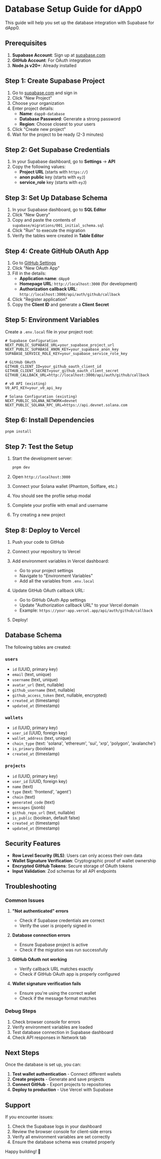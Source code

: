 # Database Setup Guide for dApp0

This guide will help you set up the database integration with Supabase for dApp0.

## Prerequisites

1. **Supabase Account**: Sign up at [supabase.com](https://supabase.com)
2. **GitHub Account**: For OAuth integration
3. **Node.js v20+**: Already installed

## Step 1: Create Supabase Project

1. Go to [supabase.com](https://supabase.com) and sign in
2. Click "New Project"
3. Choose your organization
4. Enter project details:
   - **Name**: `dapp0-database`
   - **Database Password**: Generate a strong password
   - **Region**: Choose closest to your users
5. Click "Create new project"
6. Wait for the project to be ready (2-3 minutes)

## Step 2: Get Supabase Credentials

1. In your Supabase dashboard, go to **Settings** → **API**
2. Copy the following values:
   - **Project URL** (starts with `https://`)
   - **anon public** key (starts with `eyJ`)
   - **service_role** key (starts with `eyJ`)

## Step 3: Set Up Database Schema

1. In your Supabase dashboard, go to **SQL Editor**
2. Click "New Query"
3. Copy and paste the contents of `supabase/migrations/001_initial_schema.sql`
4. Click "Run" to execute the migration
5. Verify the tables were created in **Table Editor**

## Step 4: Create GitHub OAuth App

1. Go to [GitHub Settings](https://github.com/settings/developers)
2. Click "New OAuth App"
3. Fill in the details:
   - **Application name**: `dApp0`
   - **Homepage URL**: `http://localhost:3000` (for development)
   - **Authorization callback URL**: `http://localhost:3000/api/auth/github/callback`
4. Click "Register application"
5. Copy the **Client ID** and generate a **Client Secret**

## Step 5: Environment Variables

Create a `.env.local` file in your project root:

```env
# Supabase Configuration
NEXT_PUBLIC_SUPABASE_URL=your_supabase_project_url
NEXT_PUBLIC_SUPABASE_ANON_KEY=your_supabase_anon_key
SUPABASE_SERVICE_ROLE_KEY=your_supabase_service_role_key

# GitHub OAuth
GITHUB_CLIENT_ID=your_github_oauth_client_id
GITHUB_CLIENT_SECRET=your_github_oauth_client_secret
GITHUB_CALLBACK_URL=http://localhost:3000/api/auth/github/callback

# v0 API (existing)
V0_API_KEY=your_v0_api_key

# Solana Configuration (existing)
NEXT_PUBLIC_SOLANA_NETWORK=devnet
NEXT_PUBLIC_SOLANA_RPC_URL=https://api.devnet.solana.com
```

## Step 6: Install Dependencies

```bash
pnpm install
```

## Step 7: Test the Setup

1. Start the development server:
   ```bash
   pnpm dev
   ```

2. Open `http://localhost:3000`

3. Connect your Solana wallet (Phantom, Solflare, etc.)

4. You should see the profile setup modal

5. Complete your profile with email and username

6. Try creating a new project

## Step 8: Deploy to Vercel

1. Push your code to GitHub

2. Connect your repository to Vercel

3. Add environment variables in Vercel dashboard:
   - Go to your project settings
   - Navigate to "Environment Variables"
   - Add all the variables from `.env.local`

4. Update GitHub OAuth callback URL:
   - Go to GitHub OAuth App settings
   - Update "Authorization callback URL" to your Vercel domain
   - Example: `https://your-app.vercel.app/api/auth/github/callback`

5. Deploy!

## Database Schema

The following tables are created:

### `users`
- `id` (UUID, primary key)
- `email` (text, unique)
- `username` (text, unique)
- `avatar_url` (text, nullable)
- `github_username` (text, nullable)
- `github_access_token` (text, nullable, encrypted)
- `created_at` (timestamp)
- `updated_at` (timestamp)

### `wallets`
- `id` (UUID, primary key)
- `user_id` (UUID, foreign key)
- `wallet_address` (text, unique)
- `chain_type` (text: 'solana', 'ethereum', 'sui', 'xrp', 'polygon', 'avalanche')
- `is_primary` (boolean)
- `created_at` (timestamp)

### `projects`
- `id` (UUID, primary key)
- `user_id` (UUID, foreign key)
- `name` (text)
- `type` (text: 'frontend', 'agent')
- `chain` (text)
- `generated_code` (text)
- `messages` (jsonb)
- `github_repo_url` (text, nullable)
- `is_public` (boolean, default false)
- `created_at` (timestamp)
- `updated_at` (timestamp)

## Security Features

- **Row Level Security (RLS)**: Users can only access their own data
- **Wallet Signature Verification**: Cryptographic proof of wallet ownership
- **Encrypted GitHub Tokens**: Secure storage of OAuth tokens
- **Input Validation**: Zod schemas for all API endpoints

## Troubleshooting

### Common Issues

1. **"Not authenticated" errors**
   - Check if Supabase credentials are correct
   - Verify the user is properly signed in

2. **Database connection errors**
   - Ensure Supabase project is active
   - Check if the migration was run successfully

3. **GitHub OAuth not working**
   - Verify callback URL matches exactly
   - Check if GitHub OAuth app is properly configured

4. **Wallet signature verification fails**
   - Ensure you're using the correct wallet
   - Check if the message format matches

### Debug Steps

1. Check browser console for errors
2. Verify environment variables are loaded
3. Test database connection in Supabase dashboard
4. Check API responses in Network tab

## Next Steps

Once the database is set up, you can:

1. **Test wallet authentication** - Connect different wallets
2. **Create projects** - Generate and save projects
3. **Connect GitHub** - Export projects to repositories
4. **Deploy to production** - Use Vercel with Supabase

## Support

If you encounter issues:

1. Check the Supabase logs in your dashboard
2. Review the browser console for client-side errors
3. Verify all environment variables are set correctly
4. Ensure the database schema was created properly

Happy building! 🚀
